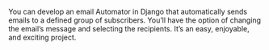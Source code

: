 You can develop an email Automator in Django that automatically sends emails to a defined group of subscribers. You’ll have the option of changing the email’s message and selecting the recipients. It’s an easy, enjoyable, and exciting project.